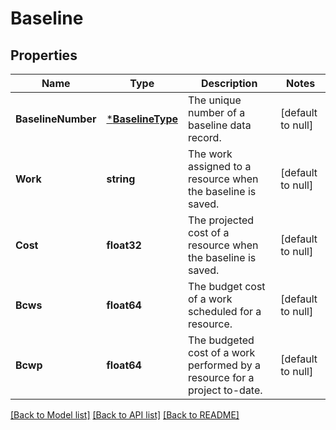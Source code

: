 # Baseline

## Properties
Name | Type | Description | Notes
------------ | ------------- | ------------- | -------------
**BaselineNumber** | [***BaselineType**](BaselineType.md) | The unique number of a baseline data record. | [default to null]
**Work** | **string** | The work assigned to a resource when the baseline is saved. | [default to null]
**Cost** | **float32** | The projected cost of a resource when the baseline is saved. | [default to null]
**Bcws** | **float64** | The budget cost of a work scheduled for a resource. | [default to null]
**Bcwp** | **float64** | The budgeted cost of a work performed by a resource for a project to-date. | [default to null]

[[Back to Model list]](../README.md#documentation-for-models) [[Back to API list]](../README.md#documentation-for-api-endpoints) [[Back to README]](../README.md)


